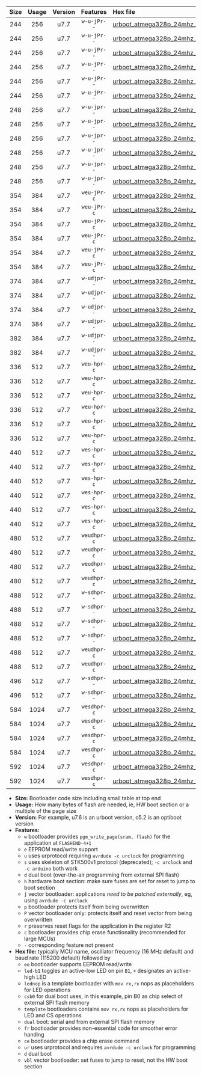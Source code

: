|Size|Usage|Version|Features|Hex file|
|:-:|:-:|:-:|:-:|:--|
|244|256|u7.7|`w-u-jPr--`|[urboot_atmega328p_24mhz_500000bps_led+b1_ur_vbl.hex](https://raw.githubusercontent.com/stefanrueger/urboot.hex/main/mcus/atmega328p/fcpu_24mhz/500000_bps/urboot_atmega328p_24mhz_500000bps_led+b1_ur_vbl.hex)|
|244|256|u7.7|`w-u-jPr--`|[urboot_atmega328p_24mhz_500000bps_led+b5_ur_vbl.hex](https://raw.githubusercontent.com/stefanrueger/urboot.hex/main/mcus/atmega328p/fcpu_24mhz/500000_bps/urboot_atmega328p_24mhz_500000bps_led+b5_ur_vbl.hex)|
|244|256|u7.7|`w-u-jPr--`|[urboot_atmega328p_24mhz_500000bps_led+d5_ur_vbl.hex](https://raw.githubusercontent.com/stefanrueger/urboot.hex/main/mcus/atmega328p/fcpu_24mhz/500000_bps/urboot_atmega328p_24mhz_500000bps_led+d5_ur_vbl.hex)|
|244|256|u7.7|`w-u-jPr--`|[urboot_atmega328p_24mhz_500000bps_led-b1_ur_vbl.hex](https://raw.githubusercontent.com/stefanrueger/urboot.hex/main/mcus/atmega328p/fcpu_24mhz/500000_bps/urboot_atmega328p_24mhz_500000bps_led-b1_ur_vbl.hex)|
|244|256|u7.7|`w-u-jPr--`|[urboot_atmega328p_24mhz_500000bps_led-d5_ur_vbl.hex](https://raw.githubusercontent.com/stefanrueger/urboot.hex/main/mcus/atmega328p/fcpu_24mhz/500000_bps/urboot_atmega328p_24mhz_500000bps_led-d5_ur_vbl.hex)|
|244|256|u7.7|`w-u-jPr--`|[urboot_atmega328p_24mhz_500000bps_lednop_ur_vbl.hex](https://raw.githubusercontent.com/stefanrueger/urboot.hex/main/mcus/atmega328p/fcpu_24mhz/500000_bps/urboot_atmega328p_24mhz_500000bps_lednop_ur_vbl.hex)|
|248|256|u7.7|`w-u-jpr--`|[urboot_atmega328p_24mhz_500000bps_led+b1_fr_ur_vbl.hex](https://raw.githubusercontent.com/stefanrueger/urboot.hex/main/mcus/atmega328p/fcpu_24mhz/500000_bps/urboot_atmega328p_24mhz_500000bps_led+b1_fr_ur_vbl.hex)|
|248|256|u7.7|`w-u-jpr--`|[urboot_atmega328p_24mhz_500000bps_led+b5_fr_ur_vbl.hex](https://raw.githubusercontent.com/stefanrueger/urboot.hex/main/mcus/atmega328p/fcpu_24mhz/500000_bps/urboot_atmega328p_24mhz_500000bps_led+b5_fr_ur_vbl.hex)|
|248|256|u7.7|`w-u-jpr--`|[urboot_atmega328p_24mhz_500000bps_led+d5_fr_ur_vbl.hex](https://raw.githubusercontent.com/stefanrueger/urboot.hex/main/mcus/atmega328p/fcpu_24mhz/500000_bps/urboot_atmega328p_24mhz_500000bps_led+d5_fr_ur_vbl.hex)|
|248|256|u7.7|`w-u-jpr--`|[urboot_atmega328p_24mhz_500000bps_led-b1_fr_ur_vbl.hex](https://raw.githubusercontent.com/stefanrueger/urboot.hex/main/mcus/atmega328p/fcpu_24mhz/500000_bps/urboot_atmega328p_24mhz_500000bps_led-b1_fr_ur_vbl.hex)|
|248|256|u7.7|`w-u-jpr--`|[urboot_atmega328p_24mhz_500000bps_led-d5_fr_ur_vbl.hex](https://raw.githubusercontent.com/stefanrueger/urboot.hex/main/mcus/atmega328p/fcpu_24mhz/500000_bps/urboot_atmega328p_24mhz_500000bps_led-d5_fr_ur_vbl.hex)|
|248|256|u7.7|`w-u-jpr--`|[urboot_atmega328p_24mhz_500000bps_lednop_fr_ur_vbl.hex](https://raw.githubusercontent.com/stefanrueger/urboot.hex/main/mcus/atmega328p/fcpu_24mhz/500000_bps/urboot_atmega328p_24mhz_500000bps_lednop_fr_ur_vbl.hex)|
|354|384|u7.7|`weu-jPr-c`|[urboot_atmega328p_24mhz_500000bps_ee_led+b1_fr_ce_ur_vbl.hex](https://raw.githubusercontent.com/stefanrueger/urboot.hex/main/mcus/atmega328p/fcpu_24mhz/500000_bps/urboot_atmega328p_24mhz_500000bps_ee_led+b1_fr_ce_ur_vbl.hex)|
|354|384|u7.7|`weu-jPr-c`|[urboot_atmega328p_24mhz_500000bps_ee_led+b5_fr_ce_ur_vbl.hex](https://raw.githubusercontent.com/stefanrueger/urboot.hex/main/mcus/atmega328p/fcpu_24mhz/500000_bps/urboot_atmega328p_24mhz_500000bps_ee_led+b5_fr_ce_ur_vbl.hex)|
|354|384|u7.7|`weu-jPr-c`|[urboot_atmega328p_24mhz_500000bps_ee_led+d5_fr_ce_ur_vbl.hex](https://raw.githubusercontent.com/stefanrueger/urboot.hex/main/mcus/atmega328p/fcpu_24mhz/500000_bps/urboot_atmega328p_24mhz_500000bps_ee_led+d5_fr_ce_ur_vbl.hex)|
|354|384|u7.7|`weu-jPr-c`|[urboot_atmega328p_24mhz_500000bps_ee_led-b1_fr_ce_ur_vbl.hex](https://raw.githubusercontent.com/stefanrueger/urboot.hex/main/mcus/atmega328p/fcpu_24mhz/500000_bps/urboot_atmega328p_24mhz_500000bps_ee_led-b1_fr_ce_ur_vbl.hex)|
|354|384|u7.7|`weu-jPr-c`|[urboot_atmega328p_24mhz_500000bps_ee_led-d5_fr_ce_ur_vbl.hex](https://raw.githubusercontent.com/stefanrueger/urboot.hex/main/mcus/atmega328p/fcpu_24mhz/500000_bps/urboot_atmega328p_24mhz_500000bps_ee_led-d5_fr_ce_ur_vbl.hex)|
|354|384|u7.7|`weu-jPr-c`|[urboot_atmega328p_24mhz_500000bps_ee_lednop_fr_ce_ur_vbl.hex](https://raw.githubusercontent.com/stefanrueger/urboot.hex/main/mcus/atmega328p/fcpu_24mhz/500000_bps/urboot_atmega328p_24mhz_500000bps_ee_lednop_fr_ce_ur_vbl.hex)|
|374|384|u7.7|`w-udjpr--`|[urboot_atmega328p_24mhz_500000bps_led+b1_csb0_dual_ur_vbl.hex](https://raw.githubusercontent.com/stefanrueger/urboot.hex/main/mcus/atmega328p/fcpu_24mhz/500000_bps/urboot_atmega328p_24mhz_500000bps_led+b1_csb0_dual_ur_vbl.hex)|
|374|384|u7.7|`w-udjpr--`|[urboot_atmega328p_24mhz_500000bps_led+d5_csb0_dual_ur_vbl.hex](https://raw.githubusercontent.com/stefanrueger/urboot.hex/main/mcus/atmega328p/fcpu_24mhz/500000_bps/urboot_atmega328p_24mhz_500000bps_led+d5_csb0_dual_ur_vbl.hex)|
|374|384|u7.7|`w-udjpr--`|[urboot_atmega328p_24mhz_500000bps_led-b1_csb0_dual_ur_vbl.hex](https://raw.githubusercontent.com/stefanrueger/urboot.hex/main/mcus/atmega328p/fcpu_24mhz/500000_bps/urboot_atmega328p_24mhz_500000bps_led-b1_csb0_dual_ur_vbl.hex)|
|374|384|u7.7|`w-udjpr--`|[urboot_atmega328p_24mhz_500000bps_led-d5_csb0_dual_ur_vbl.hex](https://raw.githubusercontent.com/stefanrueger/urboot.hex/main/mcus/atmega328p/fcpu_24mhz/500000_bps/urboot_atmega328p_24mhz_500000bps_led-d5_csb0_dual_ur_vbl.hex)|
|382|384|u7.7|`w-udjpr--`|[urboot_atmega328p_24mhz_500000bps_led+b1_csd5_dual_ur_vbl.hex](https://raw.githubusercontent.com/stefanrueger/urboot.hex/main/mcus/atmega328p/fcpu_24mhz/500000_bps/urboot_atmega328p_24mhz_500000bps_led+b1_csd5_dual_ur_vbl.hex)|
|382|384|u7.7|`w-udjpr--`|[urboot_atmega328p_24mhz_500000bps_template_dual_ur_vbl.hex](https://raw.githubusercontent.com/stefanrueger/urboot.hex/main/mcus/atmega328p/fcpu_24mhz/500000_bps/urboot_atmega328p_24mhz_500000bps_template_dual_ur_vbl.hex)|
|336|512|u7.7|`weu-hpr-c`|[urboot_atmega328p_24mhz_500000bps_ee_led+b1_fr_ce_ur.hex](https://raw.githubusercontent.com/stefanrueger/urboot.hex/main/mcus/atmega328p/fcpu_24mhz/500000_bps/urboot_atmega328p_24mhz_500000bps_ee_led+b1_fr_ce_ur.hex)|
|336|512|u7.7|`weu-hpr-c`|[urboot_atmega328p_24mhz_500000bps_ee_led+b5_fr_ce_ur.hex](https://raw.githubusercontent.com/stefanrueger/urboot.hex/main/mcus/atmega328p/fcpu_24mhz/500000_bps/urboot_atmega328p_24mhz_500000bps_ee_led+b5_fr_ce_ur.hex)|
|336|512|u7.7|`weu-hpr-c`|[urboot_atmega328p_24mhz_500000bps_ee_led+d5_fr_ce_ur.hex](https://raw.githubusercontent.com/stefanrueger/urboot.hex/main/mcus/atmega328p/fcpu_24mhz/500000_bps/urboot_atmega328p_24mhz_500000bps_ee_led+d5_fr_ce_ur.hex)|
|336|512|u7.7|`weu-hpr-c`|[urboot_atmega328p_24mhz_500000bps_ee_led-b1_fr_ce_ur.hex](https://raw.githubusercontent.com/stefanrueger/urboot.hex/main/mcus/atmega328p/fcpu_24mhz/500000_bps/urboot_atmega328p_24mhz_500000bps_ee_led-b1_fr_ce_ur.hex)|
|336|512|u7.7|`weu-hpr-c`|[urboot_atmega328p_24mhz_500000bps_ee_led-d5_fr_ce_ur.hex](https://raw.githubusercontent.com/stefanrueger/urboot.hex/main/mcus/atmega328p/fcpu_24mhz/500000_bps/urboot_atmega328p_24mhz_500000bps_ee_led-d5_fr_ce_ur.hex)|
|336|512|u7.7|`weu-hpr-c`|[urboot_atmega328p_24mhz_500000bps_ee_lednop_fr_ce_ur.hex](https://raw.githubusercontent.com/stefanrueger/urboot.hex/main/mcus/atmega328p/fcpu_24mhz/500000_bps/urboot_atmega328p_24mhz_500000bps_ee_lednop_fr_ce_ur.hex)|
|440|512|u7.7|`wes-hpr-c`|[urboot_atmega328p_24mhz_500000bps_ee_led+b1_fr_ce.hex](https://raw.githubusercontent.com/stefanrueger/urboot.hex/main/mcus/atmega328p/fcpu_24mhz/500000_bps/urboot_atmega328p_24mhz_500000bps_ee_led+b1_fr_ce.hex)|
|440|512|u7.7|`wes-hpr-c`|[urboot_atmega328p_24mhz_500000bps_ee_led+b5_fr_ce.hex](https://raw.githubusercontent.com/stefanrueger/urboot.hex/main/mcus/atmega328p/fcpu_24mhz/500000_bps/urboot_atmega328p_24mhz_500000bps_ee_led+b5_fr_ce.hex)|
|440|512|u7.7|`wes-hpr-c`|[urboot_atmega328p_24mhz_500000bps_ee_led+d5_fr_ce.hex](https://raw.githubusercontent.com/stefanrueger/urboot.hex/main/mcus/atmega328p/fcpu_24mhz/500000_bps/urboot_atmega328p_24mhz_500000bps_ee_led+d5_fr_ce.hex)|
|440|512|u7.7|`wes-hpr-c`|[urboot_atmega328p_24mhz_500000bps_ee_led-b1_fr_ce.hex](https://raw.githubusercontent.com/stefanrueger/urboot.hex/main/mcus/atmega328p/fcpu_24mhz/500000_bps/urboot_atmega328p_24mhz_500000bps_ee_led-b1_fr_ce.hex)|
|440|512|u7.7|`wes-hpr-c`|[urboot_atmega328p_24mhz_500000bps_ee_led-d5_fr_ce.hex](https://raw.githubusercontent.com/stefanrueger/urboot.hex/main/mcus/atmega328p/fcpu_24mhz/500000_bps/urboot_atmega328p_24mhz_500000bps_ee_led-d5_fr_ce.hex)|
|440|512|u7.7|`wes-hpr-c`|[urboot_atmega328p_24mhz_500000bps_ee_lednop_fr_ce.hex](https://raw.githubusercontent.com/stefanrueger/urboot.hex/main/mcus/atmega328p/fcpu_24mhz/500000_bps/urboot_atmega328p_24mhz_500000bps_ee_lednop_fr_ce.hex)|
|480|512|u7.7|`weudhpr-c`|[urboot_atmega328p_24mhz_500000bps_ee_led+b1_csb0_dual_fr_ce_ur.hex](https://raw.githubusercontent.com/stefanrueger/urboot.hex/main/mcus/atmega328p/fcpu_24mhz/500000_bps/urboot_atmega328p_24mhz_500000bps_ee_led+b1_csb0_dual_fr_ce_ur.hex)|
|480|512|u7.7|`weudhpr-c`|[urboot_atmega328p_24mhz_500000bps_ee_led+d5_csb0_dual_fr_ce_ur.hex](https://raw.githubusercontent.com/stefanrueger/urboot.hex/main/mcus/atmega328p/fcpu_24mhz/500000_bps/urboot_atmega328p_24mhz_500000bps_ee_led+d5_csb0_dual_fr_ce_ur.hex)|
|480|512|u7.7|`weudhpr-c`|[urboot_atmega328p_24mhz_500000bps_ee_led-b1_csb0_dual_fr_ce_ur.hex](https://raw.githubusercontent.com/stefanrueger/urboot.hex/main/mcus/atmega328p/fcpu_24mhz/500000_bps/urboot_atmega328p_24mhz_500000bps_ee_led-b1_csb0_dual_fr_ce_ur.hex)|
|480|512|u7.7|`weudhpr-c`|[urboot_atmega328p_24mhz_500000bps_ee_led-d5_csb0_dual_fr_ce_ur.hex](https://raw.githubusercontent.com/stefanrueger/urboot.hex/main/mcus/atmega328p/fcpu_24mhz/500000_bps/urboot_atmega328p_24mhz_500000bps_ee_led-d5_csb0_dual_fr_ce_ur.hex)|
|488|512|u7.7|`w-sdhpr--`|[urboot_atmega328p_24mhz_500000bps_led+b1_csb0_dual_fr.hex](https://raw.githubusercontent.com/stefanrueger/urboot.hex/main/mcus/atmega328p/fcpu_24mhz/500000_bps/urboot_atmega328p_24mhz_500000bps_led+b1_csb0_dual_fr.hex)|
|488|512|u7.7|`w-sdhpr--`|[urboot_atmega328p_24mhz_500000bps_led+d5_csb0_dual_fr.hex](https://raw.githubusercontent.com/stefanrueger/urboot.hex/main/mcus/atmega328p/fcpu_24mhz/500000_bps/urboot_atmega328p_24mhz_500000bps_led+d5_csb0_dual_fr.hex)|
|488|512|u7.7|`w-sdhpr--`|[urboot_atmega328p_24mhz_500000bps_led-b1_csb0_dual_fr.hex](https://raw.githubusercontent.com/stefanrueger/urboot.hex/main/mcus/atmega328p/fcpu_24mhz/500000_bps/urboot_atmega328p_24mhz_500000bps_led-b1_csb0_dual_fr.hex)|
|488|512|u7.7|`w-sdhpr--`|[urboot_atmega328p_24mhz_500000bps_led-d5_csb0_dual_fr.hex](https://raw.githubusercontent.com/stefanrueger/urboot.hex/main/mcus/atmega328p/fcpu_24mhz/500000_bps/urboot_atmega328p_24mhz_500000bps_led-d5_csb0_dual_fr.hex)|
|488|512|u7.7|`weudhpr-c`|[urboot_atmega328p_24mhz_500000bps_ee_led+b1_csd5_dual_fr_ce_ur.hex](https://raw.githubusercontent.com/stefanrueger/urboot.hex/main/mcus/atmega328p/fcpu_24mhz/500000_bps/urboot_atmega328p_24mhz_500000bps_ee_led+b1_csd5_dual_fr_ce_ur.hex)|
|488|512|u7.7|`weudhpr-c`|[urboot_atmega328p_24mhz_500000bps_ee_template_dual_fr_ce_ur.hex](https://raw.githubusercontent.com/stefanrueger/urboot.hex/main/mcus/atmega328p/fcpu_24mhz/500000_bps/urboot_atmega328p_24mhz_500000bps_ee_template_dual_fr_ce_ur.hex)|
|496|512|u7.7|`w-sdhpr--`|[urboot_atmega328p_24mhz_500000bps_led+b1_csd5_dual_fr.hex](https://raw.githubusercontent.com/stefanrueger/urboot.hex/main/mcus/atmega328p/fcpu_24mhz/500000_bps/urboot_atmega328p_24mhz_500000bps_led+b1_csd5_dual_fr.hex)|
|496|512|u7.7|`w-sdhpr--`|[urboot_atmega328p_24mhz_500000bps_template_dual_fr.hex](https://raw.githubusercontent.com/stefanrueger/urboot.hex/main/mcus/atmega328p/fcpu_24mhz/500000_bps/urboot_atmega328p_24mhz_500000bps_template_dual_fr.hex)|
|584|1024|u7.7|`wesdhpr-c`|[urboot_atmega328p_24mhz_500000bps_ee_led+b1_csb0_dual_fr_ce.hex](https://raw.githubusercontent.com/stefanrueger/urboot.hex/main/mcus/atmega328p/fcpu_24mhz/500000_bps/urboot_atmega328p_24mhz_500000bps_ee_led+b1_csb0_dual_fr_ce.hex)|
|584|1024|u7.7|`wesdhpr-c`|[urboot_atmega328p_24mhz_500000bps_ee_led+d5_csb0_dual_fr_ce.hex](https://raw.githubusercontent.com/stefanrueger/urboot.hex/main/mcus/atmega328p/fcpu_24mhz/500000_bps/urboot_atmega328p_24mhz_500000bps_ee_led+d5_csb0_dual_fr_ce.hex)|
|584|1024|u7.7|`wesdhpr-c`|[urboot_atmega328p_24mhz_500000bps_ee_led-b1_csb0_dual_fr_ce.hex](https://raw.githubusercontent.com/stefanrueger/urboot.hex/main/mcus/atmega328p/fcpu_24mhz/500000_bps/urboot_atmega328p_24mhz_500000bps_ee_led-b1_csb0_dual_fr_ce.hex)|
|584|1024|u7.7|`wesdhpr-c`|[urboot_atmega328p_24mhz_500000bps_ee_led-d5_csb0_dual_fr_ce.hex](https://raw.githubusercontent.com/stefanrueger/urboot.hex/main/mcus/atmega328p/fcpu_24mhz/500000_bps/urboot_atmega328p_24mhz_500000bps_ee_led-d5_csb0_dual_fr_ce.hex)|
|592|1024|u7.7|`wesdhpr-c`|[urboot_atmega328p_24mhz_500000bps_ee_led+b1_csd5_dual_fr_ce.hex](https://raw.githubusercontent.com/stefanrueger/urboot.hex/main/mcus/atmega328p/fcpu_24mhz/500000_bps/urboot_atmega328p_24mhz_500000bps_ee_led+b1_csd5_dual_fr_ce.hex)|
|592|1024|u7.7|`wesdhpr-c`|[urboot_atmega328p_24mhz_500000bps_ee_template_dual_fr_ce.hex](https://raw.githubusercontent.com/stefanrueger/urboot.hex/main/mcus/atmega328p/fcpu_24mhz/500000_bps/urboot_atmega328p_24mhz_500000bps_ee_template_dual_fr_ce.hex)|

- **Size:** Bootloader code size including small table at top end
- **Usage:** How many bytes of flash are needed, ie, HW boot section or a multiple of the page size
- **Version:** For example, u7.6 is an urboot version, o5.2 is an optiboot version
- **Features:**
  + `w` bootloader provides `pgm_write_page(sram, flash)` for the application at `FLASHEND-4+1`
  + `e` EEPROM read/write support
  + `u` uses urprotocol requiring `avrdude -c urclock` for programming
  + `s` uses skeleton of STK500v1 protocol (deprecated); `-c urclock` and `-c arduino` both work
  + `d` dual boot (over-the-air programming from external SPI flash)
  + `h` hardware boot section: make sure fuses are set for reset to jump to boot section
  + `j` vector bootloader: applications *need to be patched externally*, eg, using `avrdude -c urclock`
  + `p` bootloader protects itself from being overwritten
  + `P` vector bootloader only: protects itself and reset vector from being overwritten
  + `r` preserves reset flags for the application in the register R2
  + `c` bootloader provides chip erase functionality (recommended for large MCUs)
  + `-` corresponding feature not present
- **Hex file:** typically MCU name, oscillator frequency (16 MHz default) and baud rate (115200 default) followed by
  + `ee` bootloader supports EEPROM read/write
  + `led-b1` toggles an active-low LED on pin `B1`, `+` designates an active-high LED
  + `lednop` is a template bootloader with `mov rx,rx` nops as placeholders for LED operations
  + `csb0` for dual boot uses, in this example, pin B0 as chip select of external SPI flash memory
  + `template` bootloaders contains `mov rx,rx` nops as placeholders for LED and CS operations
  + `dual` boot: serial and from external SPI flash memory
  + `fr` bootloader provides non-essential code for smoother error handing
  + `ce` bootloader provides a chip erase command
  + `ur` uses urprotocol and requires `avrdude -c urclock` for programming
  + `d` dual boot
  + `vbl` vector bootloader: set fuses to jump to reset, not the HW boot section
